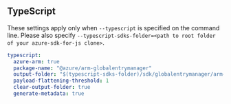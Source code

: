 ## TypeScript

These settings apply only when `--typescript` is specified on the command line.
Please also specify `--typescript-sdks-folder=<path to root folder of your azure-sdk-for-js clone>`.

```yaml $(typescript)
typescript:
  azure-arm: true
  package-name: "@azure/arm-globalentrymanager"
  output-folder: "$(typescript-sdks-folder)/sdk/globalentrymanager/arm-globalentrymanager"
  payload-flattening-threshold: 1
  clear-output-folder: true
  generate-metadata: true
```
